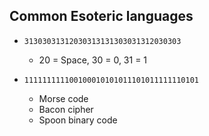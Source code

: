 Common Esoteric languages
------------

* `31303031312030313131303031312030303`

  * 20 = Space, 30 = 0, 31 = 1

* `111111111100100010101011101011111110101`

  * Morse code
  * Bacon cipher
  * Spoon binary code
